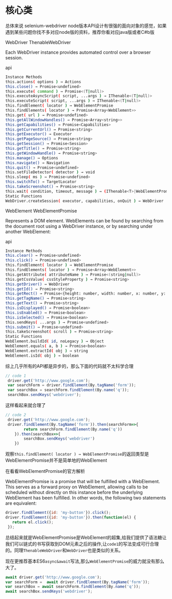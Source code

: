 # 核心类

总体来说 selenium-webdriver node版本API设计有很强的面向对象的感觉，如果遇到某些问题你找不多对应node版的资料，推荐你看对应java版或者C#b版


WebDriver
ThenableWebDriver

Each WebDriver instance provides automated control over a browser session.

api
```bash
Instance Methods
this.actions( options ) → Actions
this.close() → Promise<undefined>
this.execute( command ) → Promise<(T|null)>
this.executeAsyncScript( script, ...args ) → IThenable<(T|null)>
this.executeScript( script, ...args ) → IThenable<(T|null)>
this.findElement( locator ) → WebElementPromise
this.findElements( locator ) → Promise<Array<WebElement>>
this.get( url ) → Promise<undefined>
this.getAllWindowHandles() → Promise<Array<string>>
this.getCapabilities() → Promise<Capabilities>
this.getCurrentUrl() → Promise<string>
this.getExecutor() → Executor
this.getPageSource() → Promise<string>
this.getSession() → Promise<Session>
this.getTitle() → Promise<string>
this.getWindowHandle() → Promise<string>
this.manage() → Options
this.navigate() → Navigation
this.quit() → Promise<undefined>
this.setFileDetector( detector ) → void
this.sleep( ms ) → Promise<undefined>
this.switchTo() → TargetLocator
this.takeScreenshot() → Promise<string>
this.wait( condition, timeout, message ) → (IThenable<T>|WebElementPromise)
Static Functions
WebDriver.createSession( executor, capabilities, onQuit ) → WebDriver
```



WebElement
WebElementPromise

Represents a DOM element. WebElements can be found by searching from the document root using a WebDriver instance, or by searching under another WebElement:


api
```bash
Instance Methods
this.clear() → Promise<undefined>
this.click() → Promise<undefined>
this.findElement( locator ) → WebElementPromise
this.findElements( locator ) → Promise<Array<WebElement>>
this.getAttribute( attributeName ) → Promise<(string|null)>
this.getCssValue( cssStyleProperty ) → Promise<string>
this.getDriver() → WebDriver
this.getId() → Promise<string>
this.getRect() → Promise<{height: number, width: number, x: number, y: number}>
this.getTagName() → Promise<string>
this.getText() → Promise<string>
this.isDisplayed() → Promise<boolean>
this.isEnabled() → Promise<boolean>
this.isSelected() → Promise<boolean>
this.sendKeys( ...args ) → Promise<undefined>
this.submit() → Promise<undefined>
this.takeScreenshot( scroll ) → Promise<string>
Static Functions
WebElement.buildId( id, noLegacy ) → Object
WebElement.equals( a, b ) → Promise<boolean>
WebElement.extractId( obj ) → string
WebElement.isId( obj ) → boolean
```

综上几乎所有的API都是异步的，那么下面的代码就不太科学合理

```js
// code 1
 driver.get('http://www.google.com');
 var searchForm = driver.findElement(By.tagName('form'));
 var searchBox = searchForm.findElement(By.name('q'));
 searchBox.sendKeys('webdriver');

```

这样看起来就合理了

```js
// code 2
 driver.get('http://www.google.com');
 driver.findElement(By.tagName('form')).then(searchForm=>{
        return searchForm.findElement(By.name('q'))
    }).then(searchBox=>{
        searchBox.sendKeys('webdriver')
    })

```

观察`this.findElement( locator ) → WebElementPromise`的返回类型是WebElementPromise并不是简单地的WebElement

在看看WebElementPromise的官方解析

WebElementPromise is a promise that will be fulfilled with a WebElement. This serves as a forward proxy on WebElement, allowing calls to be scheduled without directly on this instance before the underlying WebElement has been fulfilled. In other words, the following two statements are equivalent:

```js
driver.findElement({id: 'my-button'}).click();
driver.findElement({id: 'my-button'}).then(function(el) {
   return el.click();
 });
```

总结起来就是WebElementPromise是WebElement的超集,给我们提供了语法糖让我们可以链式的书写获取到DOM元素之后的操作,让`code1`的写法变成可行合理的。同理`ThenableWebDriver`和`WebDriver`也是类似的关系。



现在更推荐基本ES6`async&await`写法,那么`WebElementPromise`的威力就没有那么大了。

```js
await driver.get('http://www.google.com');
var searchForm =  await driver.findElement(By.tagName('form'));
var searchBox = await searchForm.findElement(By.name('q'));
await searchBox.sendKeys('webdriver');
```
